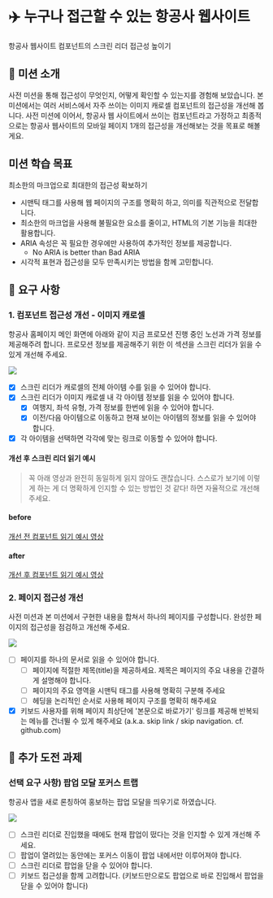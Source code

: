 # ✈️ 누구나 접근할 수 있는 항공사 웹사이트

항공사 웹사이트 컴포넌트의 스크린 리더 접근성 높이기

## 📕 미션 소개

사전 미션을 통해 접근성이 무엇인지, 어떻게 확인할 수 있는지를 경험해 보았습니다.
본 미션에서는 여러 서비스에서 자주 쓰이는 이미지 캐로셀 컴포넌트의 접근성을 개선해 봅니다.
사전 미션에 이어서, 항공사 웹 사이트에서 쓰이는 컴포넌트라고 가정하고
최종적으로는 항공사 웹사이트의 모바일 페이지 1개의 접근성을 개선해보는 것을 목표로 해볼게요.

## 미션 학습 목표

최소한의 마크업으로 최대한의 접근성 확보하기

- 시맨틱 태그를 사용해 웹 페이지의 구조를 명확히 하고, 의미를 직관적으로 전달합니다.
- 최소한의 마크업을 사용해 불필요한 요소를 줄이고, HTML의 기본 기능을 최대한 활용합니다.
- ARIA 속성은 꼭 필요한 경우에만 사용하여 추가적인 정보를 제공합니다.
  - No ARIA is better than Bad ARIA
- 시각적 표현과 접근성을 모두 만족시키는 방법을 함께 고민합니다.

## 🎯 요구 사항

### 1. 컴포넌트 접근성 개선 - 이미지 캐로셀

항공사 홈페이지 메인 화면에 아래와 같이 지금 프로모션 진행 중인 노선과 가격 정보를 제공해주려 합니다.
프로모션 정보를 제공해주기 위한 이 섹션을 스크린 리더가 읽을 수 있게 개선해 주세요.

![](https://techcourse-storage.s3.ap-northeast-2.amazonaws.com/0ab87ebeeaf9473aa872d902dbf2aac8)

- [x] 스크린 리더가 캐로셀의 전체 아이템 수를 읽을 수 있어야 합니다.
- [x] 스크린 리더가 이미지 캐로셀 내 각 아이템 정보를 읽을 수 있어야 합니다.
  - [x] 여행지, 좌석 유형, 가격 정보를 한번에 읽을 수 있어야 합니다.
  - [x] 이전/다음 아이템으로 이동하고 현재 보이는 아이템의 정보를 읽을 수 있어야 합니다.
- [x] 각 아이템을 선택하면 각각에 맞는 링크로 이동할 수 있어야 합니다.

#### 개선 후 스크린 리더 읽기 예시

> 꼭 아래 영상과 완전히 동일하게 읽지 않아도 괜찮습니다.
> 스스로가 보기에 이렇게 하는 게 더 명확하게 인지할 수 있는 방법인 것 같다! 하면 자율적으로 개선해 주세요.

#### before

[개선 전 컴포넌트 읽기 예시 영상](https://drive.google.com/file/d/1B9X2l8jGdX54Kin6_K0sCpCbJ-FVam29/view?usp=drive_link)

#### after

[개선 후 컴포넌트 읽기 예시 영상](https://drive.google.com/file/d/1xmyZP1Rbr3kVX33qcMRDSZ541ZUXmxML/view)

### 2. 페이지 접근성 개선

사전 미션과 본 미션에서 구현한 내용을 합쳐서 하나의 페이지를 구성합니다.
완성한 페이지의 접근성을 점검하고 개선해 주세요.

![](https://techcourse-storage.s3.ap-northeast-2.amazonaws.com/e57c9451f815414785ab4aae036d9506)

- [ ] 페이지를 하나의 문서로 읽을 수 있어야 합니다.
  - [ ] 페이지에 적절한 제목(title)을 제공하세요. 제목은 페이지의 주요 내용을 간결하게 설명해야 합니다.
  - [ ] 페이지의 주요 영역을 시맨틱 태그를 사용해 명확히 구분해 주세요
  - [ ] 헤딩을 논리적인 순서로 사용해 페이지 구조를 명확히 해주세요
- [x] 키보드 사용자를 위해 페이지 최상단에 '본문으로 바로가기' 링크를 제공해 반복되는 메뉴를 건너뛸 수 있게 해주세요 (a.k.a. skip link / skip navigation. cf. github.com)

## 🚚 추가 도전 과제

### 선택 요구 사항) 팝업 모달 포커스 트랩

항공사 앱을 새로 론칭하여 홍보하는 팝업 모달을 띄우기로 하였습니다.

![](https://techcourse-storage.s3.ap-northeast-2.amazonaws.com/80040f7219b54753b860b75c9da42769)

- [ ] 스크린 리더로 진입했을 때에도 현재 팝업이 떴다는 것을 인지할 수 있게 개선해 주세요.
- [ ] 팝업이 열려있는 동안에는 포커스 이동이 팝업 내에서만 이루어져야 합니다.
- [ ] 스크린 리더로 팝업을 닫을 수 있어야 합니다.
- [ ] 키보드 접근성을 함께 고려합니다. (키보드만으로도 팝업으로 바로 진입해서 팝업을 닫을 수 있어야 합니다)
